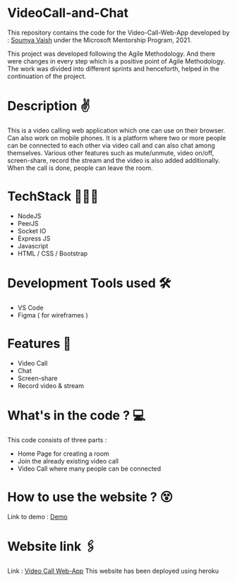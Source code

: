 # VideoCall-and-Chat

This repository contains the code for the Video-Call-Web-App developed by : [Soumya Vaish](https://github.com/Saumya0206) under the Microsoft Mentorship Program, 2021. 

This project was developed following the Agile Methodology. And there were changes in every step which is a positive point of Agile Methodology. The work was divided into different sprints and henceforth, helped in the continuation of the project. 

# Description ✌
This is a video calling web application which one can use on their browser. Can also work on mobile phones.
It is a platform where two or more people can be connected to each other via video call and can also chat among themselves. Various other features such as mute/unmute, video on/off, screen-share, record the stream and the video is also added additionally. When the call is done, people can leave the room. 

# TechStack 👩🏻‍💻
* NodeJS
* PeerJS
* Socket IO
* Express JS
* Javascript
* HTML / CSS / Bootstrap

# Development Tools used 🛠
* VS Code
* Figma ( for wireframes )

# Features 📃
* Video Call
* Chat 
* Screen-share
* Record video & stream

# What's in the code ? 💻
This code consists of three parts :
* Home Page for creating a room
* Join the already existing video call
* Video Call where many people can be connected

# How to use the website ? 😵
Link to demo : [Demo](https://drive.google.com/file/d/1zHBi8jW7hL5x30-UVGs_B7JMh_9bUT09/view)

# Website link 🖇
Link : [Video Call Web-App](https://lit-coast-97694.herokuapp.com/)
This website has been deployed using heroku
